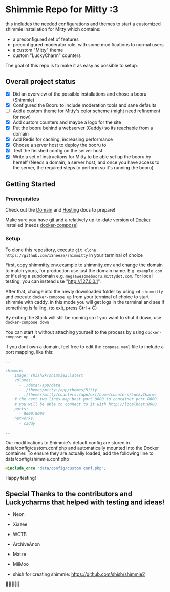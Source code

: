 # Shimmie Repo for Mitty :3

this includes the needed configurations and themes to start a customized shimmie installation for Mitty which contains:

- a preconfigured set of features
- preconfigured moderator role, with some modifications to normal users
- a custom "Mitty" theme
- custom "LuckyCharm" counters

The goal of this repo is to make it as easy as possible to setup.

## Overall project status 

- [x] Did an overview of the possible installations and chose a booru (Shimmie)
- [x] Configured the Booru to include moderation tools and sane defaults
- [ ] Add a custom theme for Mitty's color scheme (might need refinement for now)
- [x] Add custom counters and maybe a logo for the site
- [x] Put the booru behind a webserver (Caddy) so its reachable from a domain
- [x] Add Redis for caching, increasing performance
- [x] Choose a server host to deploy the booru to
- [x] Test the finished config on the server host
- [x] Write a set of instructions for Mitty to be able set up the booru by herself (Needs a domain, a server host, and once you have access to the server, the required steps to perform so it's running the booru)

## Getting Started

### Prerequisites

Check out the [Domain](/docs/domain.md) and [Hosting](/docs/Hosting.md) docs to prepare!

Make sure you have [git](https://git-scm.com/) and a relatively up-to-date version of [Docker](https://www.docker.com/products/docker-desktop/) installed (needs [docker-compose](https://docs.docker.com/compose/install/))


### Setup
To clone this repository, execute `git clone https://github.com/iSneeze/shimmitty` in your terminal of choice

First, copy shimmitty.env.example to shimmity.env and change the domain to match yours, for production use just the domain name. E.g. `example.com` or if using a subdomain e.g. `megaawesomebooru.mittydot.com`. For local testing, you can instead use "http://127.0.0.1".

After that, change into the newly downloaded folder by using `cd shimmitty` and execute `docker-compose up` from your terminal of choice to start shimmie with caddy. in this mode you will get logs in the terminal and see if something is failing. (to exit, press Ctrl + C)

By exiting the Stack will still be running so if you want to shut it down, use `docker-compose down`

You can start it without attaching yourself to the process by using `docker-compose up -d`

if you dont own a domain, feel free to edit the `compose.yaml` file to include a port mapping, like this:

```yaml
...

shimmie:
    image: shish2k/shimmie2:latest
    volumes:
      - ./data:/app/data
      - ./themes/mitty:/app/themes/Mitty
      - ./themes/mitty/counters:/app/ext/home/counters/LuckyCharms
    # the next two lines map host port 8000 to container port 8000
    # you will be able to connect to it with http://localhost:8000
    ports:
      - 8000:8000
    networks:
      - caddy

...
```

Our modifications to Shimmie's default config are stored in data/config/custom.conf.php and automatically mounted into the Docker container.
To ensure they are actually loaded, add the following line to data/config/shimmie.conf.php
```php
@include_once "data/config/custom.conf.php";
```

Happy testing!


## Special Thanks to the contributors and Luckycharms that helped with testing and ideas!

- Neon
- Xiazee
- WCTB
- ArchiveAnon
- Matze
- MiiMoo

- shish for creating shimmie: https://github.com/shish/shimmie2

👏👏👏👏👏
